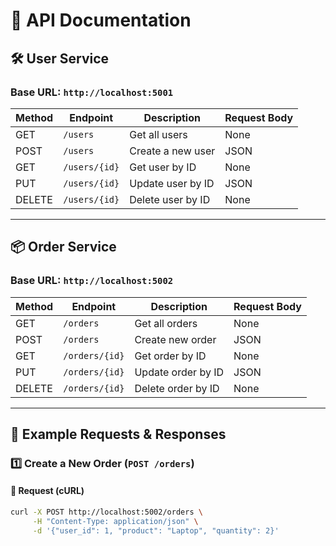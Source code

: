 # 📌 API Documentation

## 🛠 User Service
### **Base URL:** `http://localhost:5001`

| Method | Endpoint        | Description            | Request Body |
|--------|---------------|----------------------|--------------|
| GET    | `/users`      | Get all users        | None         |
| POST   | `/users`      | Create a new user    | JSON        |
| GET    | `/users/{id}` | Get user by ID       | None         |
| PUT    | `/users/{id}` | Update user by ID    | JSON        |
| DELETE | `/users/{id}` | Delete user by ID    | None         |

---

## 📦 Order Service
### **Base URL:** `http://localhost:5002`

| Method | Endpoint        | Description           | Request Body |
|--------|---------------|---------------------|--------------|
| GET    | `/orders`     | Get all orders      | None         |
| POST   | `/orders`     | Create new order    | JSON        |
| GET    | `/orders/{id}` | Get order by ID     | None         |
| PUT    | `/orders/{id}` | Update order by ID  | JSON        |
| DELETE | `/orders/{id}` | Delete order by ID  | None         |

---

## 📌 Example Requests & Responses

### **1️⃣ Create a New Order (`POST /orders`)**
#### **📌 Request (cURL)**
```sh
curl -X POST http://localhost:5002/orders \
     -H "Content-Type: application/json" \
     -d '{"user_id": 1, "product": "Laptop", "quantity": 2}'
